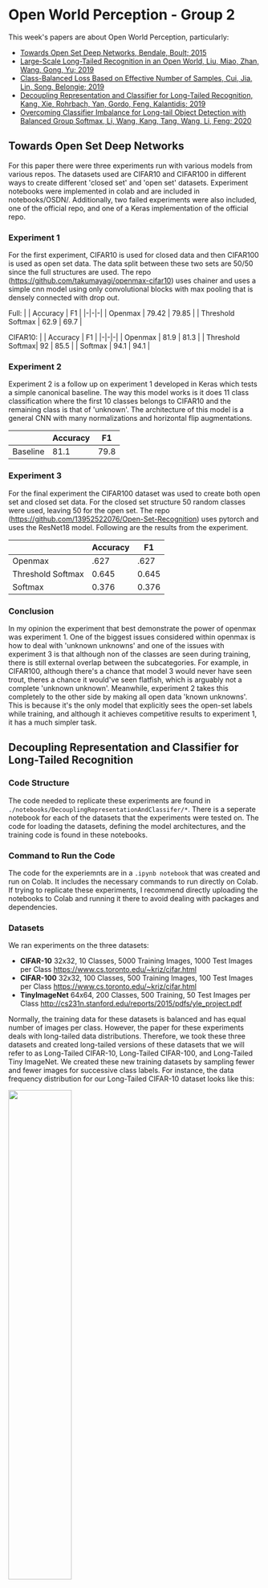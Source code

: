 # Open World Perception - Group 2

This week's papers are about Open World Perception, particularly:

* [Towards Open Set Deep Networks, Bendale, Boult; 2015](https://arxiv.org/abs/1511.06233)
* [Large-Scale Long-Tailed Recognition in an Open World, Liu, Miao, Zhan, Wang, Gong, Yu; 2019](https://arxiv.org/abs/1904.05160)
* [Class-Balanced Loss Based on Effective Number of Samples, Cui, Jia, Lin, Song, Belongie; 2019](https://arxiv.org/abs/1901.05555)
* [Decoupling Representation and Classifier for Long-Tailed Recognition, Kang, Xie, Rohrbach, Yan, Gordo, Feng, Kalantidis; 2019](https://arxiv.org/abs/1910.09217)
* [Overcoming Classifier Imbalance for Long-tail Object Detection with Balanced Group Softmax, Li, Wang, Kang, Tang, Wang, Li, Feng; 2020](https://arxiv.org/abs/2006.10408)

## Towards Open Set Deep Networks

For this paper there were three experiments run with various models from various repos. The datasets used are CIFAR10 and CIFAR100 in different ways to create different 'closed set' and 'open set' datasets. Experiment notebooks were implemented in colab and are included in notebooks/OSDN/. Additionally,  two failed experiments were also included, one of the official repo, and one of a Keras implementation of the official repo.

### Experiment 1
For the first experiment, CIFAR10 is used for closed data and then CIFAR100 is used as open set data. The data split between these two sets are 50/50 since the full structures are used. The repo (https://github.com/takumayagi/openmax-cifar10) uses chainer and uses a simple cnn model using only convolutional blocks with max pooling that is densely connected with drop out.

Full:
| | Accuracy | F1 |
|-|-|-|
| Openmax |  79.42 | 79.85 |
| Threshold Softmax | 62.9 | 69.7 | 

CIFAR10:
| | Accuracy | F1 |
|-|-|-|
| Openmax | 81.9 | 81.3 |
| Threshold Softmax| 92 | 85.5 |
| Softmax | 94.1 | 94.1 |


### Experiment 2
Experiment 2 is a follow up on experiment 1 developed in Keras which tests a simple canonical baseline. The way this model works is it does 11 class classification where the first 10 classes belongs to CIFAR10 and the remaining class is that of 'unknown'. The architecture of this model is a general CNN with many normalizations and horizontal flip augmentations.

| | Accuracy | F1 |
|-|-|-|
| Baseline | 81.1 | 79.8 |

### Experiment 3
For the final experiment the CIFAR100 dataset was used to create both open set and closed set data. For the closed set structure 50 random classes were used, leaving 50 for the open set. The repo (https://github.com/13952522076/Open-Set-Recognition) uses pytorch and uses the ResNet18 model. Following are the results from the experiment.

| | Accuracy | F1 |
|-|-|-|
| Openmax |  .627 | .627 |
| Threshold Softmax | 0.645 | 0.645 | 
| Softmax | 0.376 | 0.376 |

### Conclusion
In my opinion the experiment that best demonstrate the power of openmax was experiment 1. One of the biggest issues considered within openmax is how to deal with 'unknown unknowns' and one of the issues with experiment 3 is that although non of the classes are seen during training, there is still external overlap between the subcategories. For example, in CIFAR100, although there's a chance that model 3 would never have seen trout, theres a chance it would've seen flatfish, which is arguably not a complete 'unknown unknown'. Meanwhile, experiment 2 takes this completely to the other side by making all open data 'known unknowns'. This is because it's the only model that explicitly sees the open-set labels while training, and although it achieves competitive results to experiment 1, it has a much simpler task.

## Decoupling Representation and Classifier for Long-Tailed Recognition

### **Code Structure**

The code needed to replicate these experiments are found in ``./notebooks/DecouplingRepresentationAndClassifer/*``. There is a seperate notebook for each of the datasets that the experiments were tested on. The code for loading the datasets, defining the model architectures, and the training code is found in these notebooks. 

### **Command to Run the Code**

The code for the experiemnts are in a ``.ipynb notebook`` that was created and run on Colab. It includes the necessary commands to run directly on Colab. If trying to replicate these experiments, I recommend directly uploading the notebooks to Colab and running it there to avoid dealing with packages and dependencies. 

### **Datasets**

We ran experiments on the three datasets:

* **CIFAR-10**  32x32, 10 Classes, 5000 Training Images, 1000 Test Images per Class  https://www.cs.toronto.edu/~kriz/cifar.html
* **CIFAR-100**  32x32, 100 Classes, 500 Training Images, 100 Test Images per Class https://www.cs.toronto.edu/~kriz/cifar.html
* **TinyImageNet**  64x64, 200 Classes, 500 Training, 50 Test Images per Class http://cs231n.stanford.edu/reports/2015/pdfs/yle_project.pdf

Normally, the training data for these datasets is balanced and has equal number of images per class. However, the paper for these experiments deals with long-tailed data distributions. Therefore, we took these three datasets and created long-tailed versions of these datasets that we will refer to as Long-Tailed CIFAR-10, Long-Tailed CIFAR-100, and Long-Tailed Tiny ImageNet. We created these new training datasets by sampling fewer and fewer images for successive class labels. For instance, the data frequency distribution for our Long-Tailed CIFAR-10 dataset looks like this:

<p float="middle">
  <img src="./notebooks/DecouplingRepresentationAndClassifer/Images/CIFARDataDistribution.PNG", width = "50%"/>
</p>

### **Task**

Evaluating Joint Training vs Decoupling Learning Representation and Classifier Methods for Long-tailed Recognition

### **Model Architecture**

We use the pytorch implementation of the [ResNeXt-50 architecture](https://pytorch.org/hub/pytorch_vision_resnext/) for the backbone network that learns the feature representations of the images. For the Joint approach, another linear layer is appended to the end of the backbone network such that for an image X, I obtain a linear classifier g(z) = W^T + b, where W denotes the linear layer weights, b is the bias, and z is the learned feature representation of the image X found by the ResNeXt-50 model. In this method, the gradient is passed through the classifier and the representation learning network and they are jointly trained. 

For the decoupled approach, we trained the backbone ResNeXt-50 model for some number of epochs and then discard its classifier and only keep the components of the network that are important for feature representation. Then, we load the pre-trained backbone network and initialize a new linear layer that is fine tuned for a fewer number of epochs while keeping the backbone network fixed. The linear classifier layer is trained with gradient updates and the goal is to better define decision boundaries.

### **Conducted Experiments**

The paper explains two different approaches:
* Joint - The Backbone Feature Representation Network and the Classifer are Trained Together
* Decoupled - The Backbone Feature Representation Network is fixed while the Classifier is Fine-tuned and re-balanced

In addition, we test out the performance of the two approaches when using different sampling strategies:
* Instance-balanced - each image has an equal chance of being selected
* Class-balanced - each class is equally likely to be selected, and each image in the class is equally likely to be selected
* Square Root - Variant of instance-balanced
* Progressively-balanced - Combination of both Instance-balanced and Class-balanced

With the decoupled approach, we tried 2 different types of classifiers:
* Classifier Re-Training (cRT) - Standard approach of reinitializing classifier and fine-tuning it with fixed backbone network
* Tau-normalized Classifier (Tau-Norm) - approach where weights of linear layer are adjusted through a tau-normalization procedure where tau is a hyperaparameter

We conduct experiments on the different sampling strategies and how they affect performance for both the Joint and Decoupled Approaches.

### **Results**

**Long-tailed CIFAR-10**

|             | Joint         | cRT          | Tau-Norm      | 
| ----------- | ------------- | ------------ | ------------- |
| Instance-balanced   | 0.4049           | 0.4531          | 0.4501            | 
| Class-balanced      | 0.405        | 0.4489           | 0.4421            |
| Square Root         | 0.4343  | 0.4698  | 0.4522   |
| Progressively-balanced   | 0.4209 | 0.4400 | 0.4479   |


<p float="middle">
  <img src="./notebooks/DecouplingRepresentationAndClassifer/Images/CIFAR10Results.PNG", width = "50%"/>
</p>

The Joint approach was trained for 30 epochs, learning rate = 1e-3, and a batch size = 128, using Cross Entropy Loss and Adam Optimizer. For the Decoupled methods, the backbone network was trained for 30 epochs, and the classifiers were re-trained for 10 epochs with the same batch size, learning rate, and other training/optimization parameters as the Joint approach. The Tau hyperparameter was set to 0.2.

The Decoupled method outperforms the Joint training approach on the Long-tailed Variant of CIFAR-10 by about 5%, especially with the cRT method. With the Joint training approach, the sampling methods were important to obtain good results as Square-root sampling led to an approximate 3% performance gain over instance-balanced sampling. In our experiments with CIFAR-10, the cRT classifier outperformed the Tau-Norm classifier. Unlike the results in the paper, for this dataset, we found that Square-root sampling outperformed instance-balanced sampling for both cRT and Tau-Norm classifiers. Overall, decoupling the representation network and the classifier led to a significant performance gain for this particular dataset.

**Long-tailedCIFAR-100**

|             | Joint         | cRT          | Tau-Norm      | 
| ----------- | ------------- | ------------ | ------------- |
| Instance-balanced   | 0.2690          | 0.3245          | 0.3224            | 
| Class-balanced      | 0.2708        | 0.3017          | 0.3062            |
| Square Root         | 0.3089 | 0.3204  | 0.3165   |
| Progressively-balanced   | 0.2955 | 0.3150 | 0.3107   |


<p float="middle">
  <img src="./notebooks/DecouplingRepresentationAndClassifer/Images/CIFAR100Results.PNG", width = "50%"/>
</p>

The Joint approach was trained for 30 epochs, learning rate = 1e-3, and a batch size = 128, using Cross Entropy Loss and Adam Optimizer. For the Decoupled methods, the backbone network was trained for 30 epochs, and the classifiers were re-trained for 10 epochs with the same batch size, learning rate, and other training/optimization parameters as the Joint approach. The Tau hyperparameter was set to 0.5.

Like the previous dataset, we observe a significant performance gain when using the paper's suggested decoupling approach. Specifically, we see a about a 6% top-1 accuracy gain over the Joint approach. With the Joint-approach, square root sampling was the best option. However, with the decoupled classifiers cRT and Tau-Norm, we found that the instance-balanced sampling methods were more successful compared to the other 3 sampling strategies. This aligns with the paper's argument that with the decoupling approach, the model learns to generalize better, which makes the usage non-instance-balanced sampling obsolete. All in all, we were able to get results for this dataset that concur with the points made in the paper. 

**Long-Tailed Tiny-ImageNet**

|             | Joint         | cRT          | Tau-Norm      | 
| ----------- | ------------- | ------------ | ------------- |
| Instance-balanced   | 0.1875          | 0.2918          | 0.2816            | 
| Class-balanced      | 0.1799        | 0.277          | 0.2852            |
| Square Root         | 0.1904 | 0.2861  | 0.2746   |
| Progressively-balanced   | 0.1844 | 0.2746 | 0.2722   |


<p float="middle">
  <img src="./notebooks/DecouplingRepresentationAndClassifer/Images/TinyImageNetResults.PNG", width = "50%"/>
</p>

The Joint approach was trained for 5 epochs, learning rate = 1e-3, and a batch size = 128, using Cross Entropy Loss and Adam Optimizer. For the Decoupled methods, the backbone network was trained for 5 epochs, and the classifiers were re-trained for 2 epochs with the same batch size, learning rate, and other training/optimization parameters as the Joint approach. The Tau hyperparameter was set to 0.7.

Similar to the other two datasets, the decoupled methods outperform the joint training approach on the long-tailed data. cRT instance-balanced classifier was able to get a top-1 accuracy that is approximately 10% more than the best Jointly trained classifier. In addition, the instance-balanced methods performed relatively well and were able to sufficiently generalize. The cRT and Tau-Norm classifiers demonstrated similar top-1 accuracies. Overall, we were able to get a significant performance gain with the the decoupled approach on this dataset when compared to the joint approach.

**Sampling Strategies Ablation**

We typically found that the Square-root sampling approach was most beneficial for the Joint method, while, the samping method did not play that large of a factor with cRT and Tau-norm classifiers. When training jointly, other sampling methods outperformed instance-balanced sampling. However, decoupling the representation learning and classifier led to instance-balanced sampling typically leading to the best results.

### **Conclusion**

All in all, the decoupled methods led to significant performance gains over the jointly trained approach. This is evident for all three datasets that we performed experiments on. We found tha the sampling method used is important when training jointly, while it is not so important when using the decoupled methods as the instance-balanced sampling led to competitive if not better results than the latter approaches. We found that the decoupled approach led to better performance on long-tailed image recognition task. The decoupled approach allowed us to re-balance the classifiers while keeping the backbone represenation network fixed. By using relatively simple methods, we were able to see that the decoupled approach is a legitimate option in improving performance of models on long-tailed datasets.

# TODO: Towards Open Set Deep Networks
# Large-Scale Long-Tailed Recognition in an Open World

## Experimental Setup
Code for the OLTR experiments are directly taken from the authors original implementation ([Github Source](https://github.com/zhmiao/OpenLongTailRecognition-OLTR)). All experiments are done on single V100 GPU. We experiment OLTR on following 2 datasets:
* **Places_LT**: Long Tailed version of [Places365](http://places2.csail.mit.edu/download.html) dataset prepared by the authors for experiments in the paper
* **Tiny-ImageNet_LT**: Long Tailed version of [Tiny-ImageNet-200](https://www.kaggle.com/c/tiny-imagenet) dataset prepared by us by sampling a subset of the dataset following a Pareto distribution (alpha=6)

Places_LT | Tiny-ImageNet_LT
:---:|:---:
<img src='src/OLTR/plots/places_trn_dist.png' height="300">|<img src='src/OLTR/plots/tin_trn_dist.png' height="300">

## Results
### Places_LT
We can see that many-shot labels heavily contribute to the overall validation accuracy in stage 1 training. In stage 2, we can observe that while many-shot labels are still the highest contributor to the overall validation accuracy, median and low-shot labels start performing comparable.
<p align="center"><img src='src/OLTR/plots/places_trn_loss_acc_stage1.png' height="250"> <img src='src/OLTR/plots/places_val_acc_stage1.png' height="250"></p>
<p align="center">Fig.1 Stage 1 training statistics</p>
<p align="center"><img src='src/OLTR/plots/places_trn_loss_acc_stage2.png' height="250"> <img src='src/OLTR/plots/places_val_acc_stage2.png' height="250"></p>
<p align="center">Fig.2 Stage 2 training statistics</p>

### Tiny-ImageNet_LT
We see a similar trend in the overall validation accuracy's distribution over many, median and low shot label regimes across stage 1 and stage 2
<p align="center"><img src='src/OLTR/plots/tin_trn_loss_acc_stage1.png' height="250"> <img src='src/OLTR/plots/tin_val_acc_stage1.png' height="250"></p>
<p align="center">Fig.3 Stage 1 training statistics</p>
<p align="center"><img src='src/OLTR/plots/tin_trn_loss_acc_stage2.png' height="250"> <img src='src/OLTR/plots/tin_val_acc_stage2.png' height="250"></p>
<p align="center">Fig.4 Stage 2 training statistics</p>

### Test Results (*Top 1 Accuracy*)

Dataset | Overall | Many-shot | Median-shot | Low-shot | Open
:---:|:---:|:---:|:---:|:---:|:---:
Tiny-ImageNet_LT | 0.228 | 0.285 | 0.247 | 0.157 | -
Places_LT | 0.389 | 0.435 | 0.403 | 0.279 | -
Places_LT open | 0.385 | 0.433 | 0.399 | 0.274 | 0.082

# TODO:	Class-Balanced Loss Based on Effective Number of Samples

# TODO:	Decoupling Representation and Classifier for Long-Tailed Recognition

# Overcoming Classifier Imbalance for Long-tail Object Detection with Balanced Group Softmax

## Dataset

The authors of the paper are working with the long-tail [LVIS dataset](https://www.lvisdataset.org/) and their long-tail-sampled version of COCO [COCO-LT](https://arxiv.org/pdf/2007.11978.pdf). Both of these datasets are very large and take days to train on the hardware we had available (GTX 1060 6GB). The point of the paper is to work with long-tailed datasets, since the distribution of object categories in reality is typically imbalanced. The authors state in the paper that PASCAL VOC is manually balanced and thereby not suitable for this task. Since PASCAL VOC 2007 is a lot smaller than COCO, we decided to write a script (``VOC_sample.py``) to sample our own long-tailed version of VOC2007.

<p float="middle">
  <img src="./src/BalancedGroupSoftmax/VOC-LT_dist.png", width = "100%"/>
</p>

The number of instances per class are now as follows:

|Class name|Instances|
|---|---|
|person|3971|
|car|1340|
|chair|683|
|bird|588|
|pottedplant|521|
|dog|507|
|bottle|451|
|bicycle|338|
|sofa|331|
|horse|239|
|boat|168|
|motorbike|118|
|cat|83|
|tvmonitor|59|
|cow|31|
|sheep|19|
|aeroplane|15|
|train|13|
|bus|7|
|diningtable|5|

The full VOC2007 test set was used for testing.

## Experiment

[The official repo](https://github.com/FishYuLi/BalancedGroupSoftmax) was used for the experiments. It provides config files and models pretrained on COCO for many different architectures. Faster R-CNN using a ResNet-50 backbone was chosen for testing bounding box based object detection. The pretrained model is trained on the dataset for 12 epochs using SGD and a learning rate of 0.00125 to create a baseline model. Then, it is augmented with the group softmax and the classification layer is trained for another 12 epochs. The files ``label2binlabel.pt, pred_slice_with0.pt and valsplit.pkl`` have to be generated based on the class distribution. This is done by the same script that samples the dataset. The training takes about 6 hours for the baseline model and 2.5 for the bags model on a GTX 1060 GPU. The config files for the baseline and the bags model are provided in ``src/BalancedGroupSoftmax/configs``.

The testing script had to be modified slightly to use the VOC style dataset instead of LVIS. It outputs the predictions in text files in the ``results`` directory. The modified script is provided in ``src/BalancedGroupSoftmax/test.py``. The predictions can then be evaluated using [this object detection metrics tool](https://github.com/rafaelpadilla/review_object_detection_metrics).

## Results

The results are underwhelming to say the least. The baseline model outperforms the group softmax model even on the tail classes:

|Model|mAP|
|---|---|
|baseline|0.755|
|BAGS|0.719|
 
 |Class|baseline AP|BAGS AP|
 |---|---|---|
 |person|0.872|0.855|
|car|0.824|0.785|
|chair|0.506|0.466|
|bird|0.762|0.730|
|pottedplant|0.589|0.551|
|dog|0.875|0.860|
|bottle|0.684|0.644|
|bicycle|0.844|0.822|
|sofa|0.721|0.718|
|horse|0.884|0.865|
|boat|0.614|0.558|
|motorbike|0.850|0.821|
|cat|0.896|0.888|
|tvmonitor|0.798|0.759|
|cow|0.750|0.730|
|sheep|0.718|0.700|
|aeroplane|0.837|0.819|
|train|0.812|0.756|
|bus|0.785|0.758|
|diningtable|0.480|0.290|

We assume that a mistake was made while adapting the architecture to the new dataset but ran out of time trying to find it.

# TODO: Conclusion?
